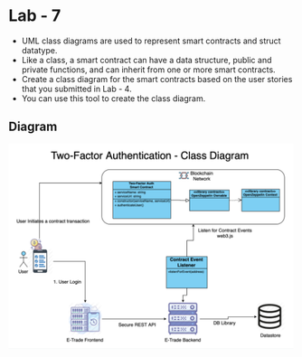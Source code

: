 # Lab - 7

- UML class diagrams are used to represent smart contracts and struct datatype.
- Like a class, a smart contract can have a data structure, public and private functions, and can inherit from one or more smart contracts.
- Create a class diagram for the smart contracts based on the user stories that you submitted in Lab - 4.
- You can use this tool to create the class diagram.

## Diagram

![Diagram](images/gbc-bcdv1014-lab-7-classdiagram1.vpd.png)

